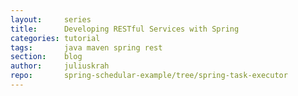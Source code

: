 ```yaml
---
layout:     series
title:      Developing RESTful Services with Spring
categories: tutorial
tags:       java maven spring rest
section:    blog
author:     juliuskrah
repo:       spring-schedular-example/tree/spring-task-executor
---
```

